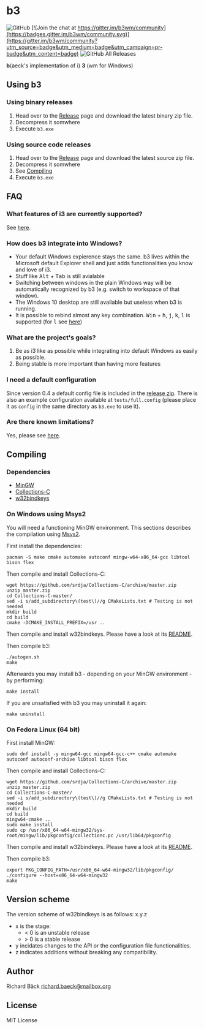 # b3

![GitHub](https://img.shields.io/github/license/ritschmaster/b3)
[![Join the chat at https://gitter.im/b3wm/community](https://badges.gitter.im/b3wm/community.svg)](https://gitter.im/b3wm/community?utm_source=badge&utm_medium=badge&utm_campaign=pr-badge&utm_content=badge)
![GitHub All Releases](https://img.shields.io/github/downloads/ritschmaster/b3/total)

__b__(aeck's implementation of i) __3__ (wm for Windows)

## Using b3

### Using binary releases

1. Head over to the [Release](https://github.com/ritschmaster/b3/releases) page and download the latest binary zip file.
2. Decompress it somwhere
3. Execute `b3.exe`

### Using source code releases

1. Head over to the [Release](https://github.com/ritschmaster/b3/releases) page and download the latest source zip file.
2. Decompress it somwhere
3. See [Compiling](#Compiling)
4. Execute `b3.exe`

## FAQ

### What features of i3 are currently supported?

See [here](https://github.com/ritschmaster/b3/blob/master/CompatibilityList.md).

### How does b3 integrate into Windows?

* Your default Windows expierence stays the same. b3 lives within the Microsoft
  default Explorer shell and just adds functionalities you know and love of i3.
* Stuff like <kbd>Alt</kbd> + <kbd>Tab</kbd> is still avialable
* Switching between windows in the plain Windows way will be automatically
  recognized by b3 (e.g. switch to workspace of that window).
* The Windows 10 desktop are still available but useless when b3 is running.
* It is possible to rebind almost any key combination. <kbd>Win</kbd> + <kbd>h</kbd>, <kbd>j</kbd>, <kbd>k</kbd>, <kbd>l</kbd> is supported (for <kbd>l</kbd> see [here](https://github.com/ritschmaster/w32bindkeys#i-want-to-remap-the-win-key))

### What are the project's goals?

1. Be as i3 like as possible while integrating into default Windows as easily as possible.
2. Being stable is more important than having more features

### I need a default configuration

Since version 0.4 a default config file is included in the [release zip](https://github.com/ritschmaster/b3/releases). There is also an example configuration available at `tests/full.config` (please place it as `config` in the same directory as `b3.exe` to use it).

### Are there known limitations?

Yes, please see [here](https://github.com/ritschmaster/w32bindkeys#are-there-known-limitations).

## Compiling

### Dependencies

* [MinGW](http://mingw.org/)
* [Collections-C](https://github.com/srdja/Collections-C)
* [w32bindkeys](https://github.com/ritschmaster/w32bindkeys)

### On Windows using Msys2

You will need a functioning MinGW environment. This sections describes the compilation using [Msys2](https://www.msys2.org/).

First install the dependencies:

    pacman -S make cmake automake autoconf mingw-w64-x86_64-gcc libtool bison flex

Then compile and install Collections-C:

    wget https://github.com/srdja/Collections-C/archive/master.zip
    unzip master.zip
    cd Collections-C-master/
    sed -i s/add_subdirectory\(test\)//g CMakeLists.txt # Testing is not needed
    mkdir build
    cd build
    cmake -DCMAKE_INSTALL_PREFIX=/usr ..

Then compile and install w32bindkeys. Please have a look at its [README](https://github.com/ritschmaster/w32bindkeys/blob/master/README.md).

Then compile b3:

    ./autogen.sh
    make

Afterwards you may install b3 - depending on your MinGW environment - by performing:

    make install

If you are unsatisfied with b3 you may uninstall it again:

    make uninstall

### On Fedora Linux (64 bit)

First install MinGW:

    sudo dnf install -y mingw64-gcc mingw64-gcc-c++ cmake automake autoconf autoconf-archive libtool bison flex

Then compile and install Collections-C:

    wget https://github.com/srdja/Collections-C/archive/master.zip
    unzip master.zip
    cd Collections-C-master/
    sed -i s/add_subdirectory\(test\)//g CMakeLists.txt # Testing is not needed
    mkdir build
    cd build
    mingw64-cmake ..
    sudo make install
    sudo cp /usr/x86_64-w64-mingw32/sys-root/mingw/lib/pkgconfig/collectionc.pc /usr/lib64/pkgconfig

Then compile and install w32bindkeys. Please have a look at its [README](https://github.com/ritschmaster/w32bindkeys/blob/master/README.md).

Then compile b3:

    export PKG_CONFIG_PATH=/usr/x86_64-w64-mingw32/lib/pkgconfig/
    ./configure --host=x86_64-w64-mingw32
    make

## Version scheme

The version scheme of w32bindkeys is as follows: x.y.z

* x is the stage:
  * < 0 is an unstable release
  * \> 0 is a stable release
* y incidates changes to the API or the configuration file functionalities.
* z indicates additions without breaking any compatibility.

## Author

Richard Bäck <richard.baeck@mailbox.org>

## License

MIT License
